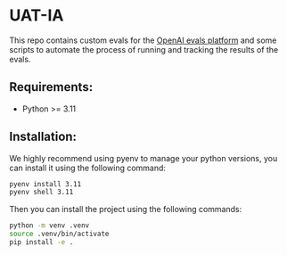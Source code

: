 # UAT-IA

This repo contains custom evals for the [OpenAI evals platform](https://github.com/openai/evals/) and some scripts to automate the process of running and tracking the results of the evals.

## Requirements:

- Python >= 3.11

## Installation:

We highly recommend using pyenv to manage your python versions, you can install it using the following command:

```bash
pyenv install 3.11
pyenv shell 3.11
```

Then you can install the project using the following commands:

```bash
python -m venv .venv
source .venv/bin/activate
pip install -e .
```
